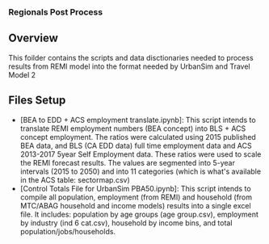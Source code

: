 ### Regionals Post Process

## Overview
This foilder contains the scripts and data disctionaries needed to process results from REMI model into the format needed by UrbanSim and Travel Model 2

## Files Setup
* [BEA to EDD + ACS employment translate.ipynb]: This script intends to translate REMI employment numbers (BEA concept) into BLS + ACS concept employment. The ratios were calculated using 2015 published BEA data, and BLS (CA EDD data) full time employment data and ACS 2013-2017 5year Self Employment data. These ratios were used to scale the REMI forecast results. The values are segmented into 5-year intervals (2015 to 2050) and into 11 categories (which is what's available in the ACS table: sectormap.csv)
* [Control Totals File for UrbanSim PBA50.ipynb]: This script intends to compile all population, employment (from REMI) and household (from MTC/ABAG household and income models) results into a single excel file. It includes: population by age groups (age group.csv), employment by industry (ind 6 cat.csv), household by income bins, and total population/jobs/households.

